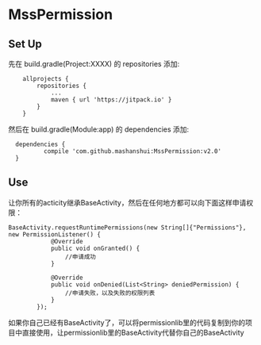 # MssPermission

## Set Up
先在 build.gradle(Project:XXXX) 的 repositories 添加:<br>
```
	allprojects {
		repositories {
			...
			maven { url 'https://jitpack.io' }
		}
	}
  ```
  
  然后在 build.gradle(Module:app) 的 dependencies 添加:<br>
  ```
  	dependencies {
	        compile 'com.github.mashanshui:MssPermission:v2.0'
	}

```

## Use
让你所有的acticity继承BaseActivity，然后在任何地方都可以向下面这样申请权限：<br>
```
BaseActivity.requestRuntimePermissions(new String[]{"Permissions"}, new PermissionListener() {
            @Override
            public void onGranted() {
                //申请成功
            }

            @Override
            public void onDenied(List<String> deniedPermission) {
                //申请失败，以及失败的权限列表
            }
        });
```
如果你自己已经有BaseActivity了，可以将permissionlib里的代码复制到你的项目中直接使用，让permissionlib里的BaseActivity代替你自己的BaseActivity
